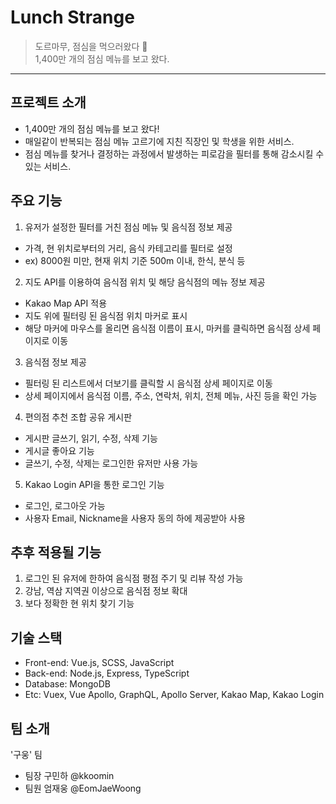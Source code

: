 # Lunch Strange

> 도르마무, 점심을 먹으러왔다 🍱        
> 1,400만 개의 점심 메뉴를 보고 왔다.

---

## 프로젝트 소개

- 1,400만 개의 점심 메뉴를 보고 왔다!
- 매일같이 반복되는 점심 메뉴 고르기에 지친 직장인 및 학생을 위한 서비스.
- 점심 메뉴를 찾거나 결정하는 과정에서 발생하는 피로감을 필터를 통해 감소시킬 수 있는 서비스.

## 주요 기능

1. 유저가 설정한 필터를 거친 점심 메뉴 및 음식점 정보 제공

- 가격, 현 위치로부터의 거리, 음식 카테고리를 필터로 설정
- ex) 8000원 미만, 현재 위치 기준 500m 이내, 한식, 분식 등

2. 지도 API를 이용하여 음식점 위치 및 해당 음식점의 메뉴 정보 제공

- Kakao Map API 적용
- 지도 위에 필터링 된 음식점 위치 마커로 표시
- 해당 마커에 마우스를 올리면 음식점 이름이 표시, 마커를 클릭하면 음식점 상세 페이지로 이동

3. 음식점 정보 제공

- 필터링 된 리스트에서 더보기를 클릭할 시 음식점 상세 페이지로 이동
- 상세 페이지에서 음식점 이름, 주소, 연락처, 위치, 전체 메뉴, 사진 등을 확인 가능

4. 편의점 추천 조합 공유 게시판

- 게시판 글쓰기, 읽기, 수정, 삭제 기능
- 게시글 좋아요 기능
- 글쓰기, 수정, 삭제는 로그인한 유저만 사용 가능

5.  Kakao Login API을 통한 로그인 기능

- 로그인, 로그아웃 가능
- 사용자 Email, Nickname을 사용자 동의 하에 제공받아 사용

## 추후 적용될 기능

1. 로그인 된 유저에 한하여 음식점 평점 주기 및 리뷰 작성 가능
2. 강남, 역삼 지역권 이상으로 음식점 정보 확대
3. 보다 정확한 현 위치 찾기 기능

## 기술 스택

- Front-end: Vue.js, SCSS, JavaScript
- Back-end: Node.js, Express, TypeScript
- Database: MongoDB
- Etc: Vuex, Vue Apollo, GraphQL, Apollo Server, Kakao Map, Kakao Login


## 팀 소개

'구웅' 팀

- 팀장 구민하 @kkoomin
- 팀원 엄재웅 @EomJaeWoong
